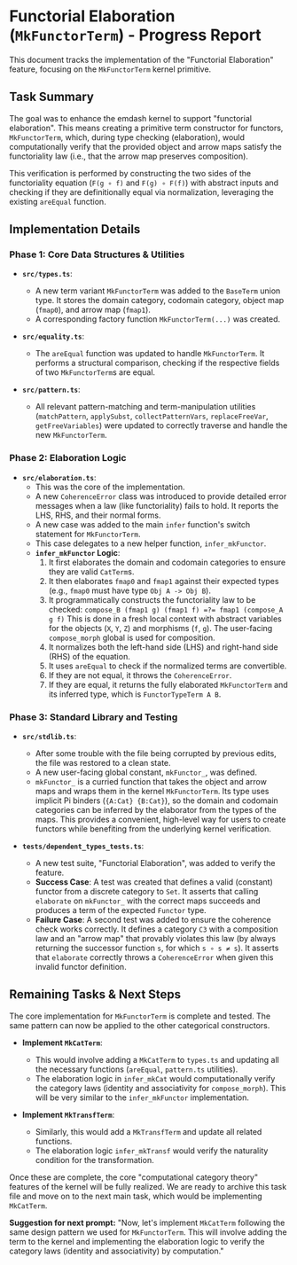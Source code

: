 # Functorial Elaboration (`MkFunctorTerm`) - Progress Report

This document tracks the implementation of the "Functorial Elaboration" feature, focusing on the `MkFunctorTerm` kernel primitive.

## Task Summary

The goal was to enhance the emdash kernel to support "functorial elaboration". This means creating a primitive term constructor for functors, `MkFunctorTerm`, which, during type checking (elaboration), would computationally verify that the provided object and arrow maps satisfy the functoriality law (i.e., that the arrow map preserves composition).

This verification is performed by constructing the two sides of the functoriality equation (`F(g ∘ f)` and `F(g) ∘ F(f)`) with abstract inputs and checking if they are definitionally equal via normalization, leveraging the existing `areEqual` function.

## Implementation Details

### Phase 1: Core Data Structures & Utilities

-   **`src/types.ts`**:
    -   A new term variant `MkFunctorTerm` was added to the `BaseTerm` union type. It stores the domain category, codomain category, object map (`fmap0`), and arrow map (`fmap1`).
    -   A corresponding factory function `MkFunctorTerm(...)` was created.

-   **`src/equality.ts`**:
    -   The `areEqual` function was updated to handle `MkFunctorTerm`. It performs a structural comparison, checking if the respective fields of two `MkFunctorTerm`s are equal.

-   **`src/pattern.ts`**:
    -   All relevant pattern-matching and term-manipulation utilities (`matchPattern`, `applySubst`, `collectPatternVars`, `replaceFreeVar`, `getFreeVariables`) were updated to correctly traverse and handle the new `MkFunctorTerm`.

### Phase 2: Elaboration Logic

-   **`src/elaboration.ts`**:
    -   This was the core of the implementation.
    -   A new `CoherenceError` class was introduced to provide detailed error messages when a law (like functoriality) fails to hold. It reports the LHS, RHS, and their normal forms.
    -   A new case was added to the main `infer` function's switch statement for `MkFunctorTerm`.
    -   This case delegates to a new helper function, `infer_mkFunctor`.
    -   **`infer_mkFunctor` Logic**:
        1.  It first elaborates the domain and codomain categories to ensure they are valid `CatTerm`s.
        2.  It then elaborates `fmap0` and `fmap1` against their expected types (e.g., `fmap0` must have type `Obj A -> Obj B`).
        3.  It programmatically constructs the functoriality law to be checked:
            `compose_B (fmap1 g) (fmap1 f) =?= fmap1 (compose_A g f)`
            This is done in a fresh local context with abstract variables for the objects (`X`, `Y`, `Z`) and morphisms (`f`, `g`). The user-facing `compose_morph` global is used for composition.
        4.  It normalizes both the left-hand side (LHS) and right-hand side (RHS) of the equation.
        5.  It uses `areEqual` to check if the normalized terms are convertible.
        6.  If they are not equal, it throws the `CoherenceError`.
        7.  If they are equal, it returns the fully elaborated `MkFunctorTerm` and its inferred type, which is `FunctorTypeTerm A B`.

### Phase 3: Standard Library and Testing

-   **`src/stdlib.ts`**:
    -   After some trouble with the file being corrupted by previous edits, the file was restored to a clean state.
    -   A new user-facing global constant, `mkFunctor_`, was defined.
    -   `mkFunctor_` is a curried function that takes the object and arrow maps and wraps them in the kernel `MkFunctorTerm`. Its type uses implicit Pi binders (`{A:Cat} {B:Cat}`), so the domain and codomain categories can be inferred by the elaborator from the types of the maps. This provides a convenient, high-level way for users to create functors while benefiting from the underlying kernel verification.

-   **`tests/dependent_types_tests.ts`**:
    -   A new test suite, "Functorial Elaboration", was added to verify the feature.
    -   **Success Case**: A test was created that defines a valid (constant) functor from a discrete category to `Set`. It asserts that calling `elaborate` on `mkFunctor_` with the correct maps succeeds and produces a term of the expected `Functor` type.
    -   **Failure Case**: A second test was added to ensure the coherence check works correctly. It defines a category `C3` with a composition law and an "arrow map" that provably violates this law (by always returning the successor function `s`, for which `s ∘ s ≠ s`). It asserts that `elaborate` correctly throws a `CoherenceError` when given this invalid functor definition.

## Remaining Tasks & Next Steps

The core implementation for `MkFunctorTerm` is complete and tested. The same pattern can now be applied to the other categorical constructors.

-   **Implement `MkCatTerm`**:
    -   This would involve adding a `MkCatTerm` to `types.ts` and updating all the necessary functions (`areEqual`, `pattern.ts` utilities).
    -   The elaboration logic in `infer_mkCat` would computationally verify the category laws (identity and associativity for `compose_morph`). This will be very similar to the `infer_mkFunctor` implementation.

-   **Implement `MkTransfTerm`**:
    -   Similarly, this would add a `MkTransfTerm` and update all related functions.
    -   The elaboration logic `infer_mkTransf` would verify the naturality condition for the transformation.

Once these are complete, the core "computational category theory" features of the kernel will be fully realized. We are ready to archive this task file and move on to the next main task, which would be implementing `MkCatTerm`.

**Suggestion for next prompt:** "Now, let's implement `MkCatTerm` following the same design pattern we used for `MkFunctorTerm`. This will involve adding the term to the kernel and implementing the elaboration logic to verify the category laws (identity and associativity) by computation." 